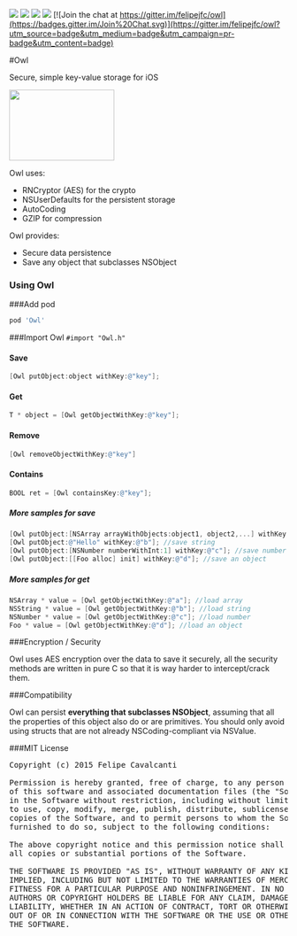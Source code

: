 ![](http://img.shields.io/cocoapods/p/Owl.svg?style=flat)
![](http://img.shields.io/cocoapods/v/Owl.svg?style=flat)
![](http://img.shields.io/cocoapods/l/Owl.svg?style=flat)
[![](https://travis-ci.org/felipejfc/owl.svg?branch=master)](https://travis-ci.org/felipejfc/owl/builds)
[![Join the chat at https://gitter.im/felipejfc/owl](https://badges.gitter.im/Join%20Chat.svg)](https://gitter.im/felipejfc/owl?utm_source=badge&utm_medium=badge&utm_campaign=pr-badge&utm_content=badge)

#Owl

Secure, simple key-value storage for iOS

<img src='http://spectrumtab.com/wp-content/uploads/2013/01/Owl-Logo.jpg' width='190' height='128'/>

Owl uses:
- RNCryptor (AES) for the crypto
- NSUserDefaults for the persistent storage
- AutoCoding
- GZIP for compression

Owl provides:
- Secure data persistence
- Save any object that subclasses NSObject

### Using Owl

###Add pod
```groovy
pod 'Owl'
```

###Import  Owl
```#import "Owl.h"```

#### Save
```objective-c
[Owl putObject:object withKey:@"key"];
```

#### Get
```objective-c
T * object = [Owl getObjectWithKey:@"key"];
```

#### Remove
```objective-c
[Owl removeObjectWithKey:@"key"]
```

#### Contains
```objective-c
BOOL ret = [Owl containsKey:@"key"];
```

##### More samples for save

```objective-c
[Owl putObject:[NSArray arrayWithObjects:object1, object2,...] withKey:@"a"]; //save array
[Owl putObject:@"Hello" withKey:@"b"]; //save string
[Owl putObject:[NSNumber numberWithInt:1] withKey:@"c"]; //save number
[Owl putObject:[[Foo alloc] init] withKey:@"d"]; //save an object
```

##### More samples for get

```objective-c
NSArray * value = [Owl getObjectWithKey:@"a"]; //load array
NSString * value = [Owl getObjectWithKey:@"b"]; //load string
NSNumber * value = [Owl getObjectWithKey:@"c"]; //load number
Foo * value = [Owl getObjectWithKey:@"d"]; //load an object
```

###Encryption / Security

Owl uses AES encryption over the data to save it securely, all the security methods are written in
pure C so that it is way harder to intercept/crack them.

###Compatibility

Owl can persist **everything that subclasses NSObject**, assuming that all the properties of
this object also do or are primitives.
You should only avoid using structs that are not already NSCoding-compliant via NSValue.

###MIT License
<pre>
Copyright (c) 2015 Felipe Cavalcanti

Permission is hereby granted, free of charge, to any person obtaining a copy
of this software and associated documentation files (the "Software"), to deal
in the Software without restriction, including without limitation the rights
to use, copy, modify, merge, publish, distribute, sublicense, and/or sell
copies of the Software, and to permit persons to whom the Software is
furnished to do so, subject to the following conditions:

The above copyright notice and this permission notice shall be included in
all copies or substantial portions of the Software.

THE SOFTWARE IS PROVIDED "AS IS", WITHOUT WARRANTY OF ANY KIND, EXPRESS OR
IMPLIED, INCLUDING BUT NOT LIMITED TO THE WARRANTIES OF MERCHANTABILITY,
FITNESS FOR A PARTICULAR PURPOSE AND NONINFRINGEMENT. IN NO EVENT SHALL THE
AUTHORS OR COPYRIGHT HOLDERS BE LIABLE FOR ANY CLAIM, DAMAGES OR OTHER
LIABILITY, WHETHER IN AN ACTION OF CONTRACT, TORT OR OTHERWISE, ARISING FROM,
OUT OF OR IN CONNECTION WITH THE SOFTWARE OR THE USE OR OTHER DEALINGS IN
THE SOFTWARE.
</pre>
